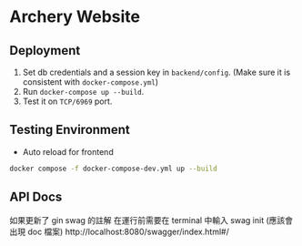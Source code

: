 # Archery Website

## Deployment

1. Set db credentials and a session key in `backend/config`. (Make sure it is consistent with `docker-compose.yml`)
2. Run `docker-compose up --build`.
3. Test it on `TCP/6969` port.


## Testing Environment

- Auto reload for frontend

```bash
docker compose -f docker-compose-dev.yml up --build
```

## API Docs

如果更新了 gin swag 的註解
在運行前需要在 terminal 中輸入 swag init (應該會出現 doc 檔案)
http://localhost:8080/swagger/index.html#/

